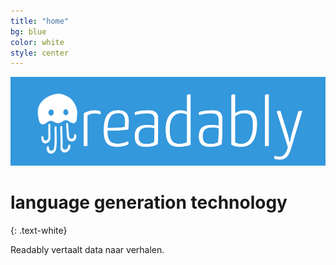 ```yaml
---
title: "home"
bg: blue
color: white
style: center
---
```


<img src='img/readablylogowhbl.png' width="600">


# language generation technology
{: .text-white}


Readably vertaalt data naar verhalen. 


